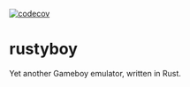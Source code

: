 [![codecov](https://codecov.io/gh/vbonduro/rustyboy/graph/badge.svg?token=KODKS871ZJ)](https://codecov.io/gh/vbonduro/rustyboy)

# rustyboy
Yet another Gameboy emulator, written in Rust.
